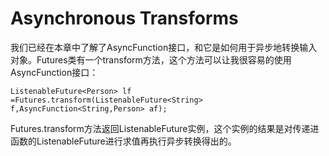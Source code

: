 # Asynchronous Transforms
我们已经在本章中了解了AsyncFunction接口，和它是如何用于异步地转换输入对象。Futures类有一个transform方法，这个方法可以让我很容易的使用AsyncFunction接口：
```
ListenableFuture<Person> lf =Futures.transform(ListenableFuture<String> f,AsyncFunction<String,Person> af);
```
Futures.transform方法返回ListenableFuture实例，这个实例的结果是对传递进函数的ListenableFuture进行求值再执行异步转换得出的。
